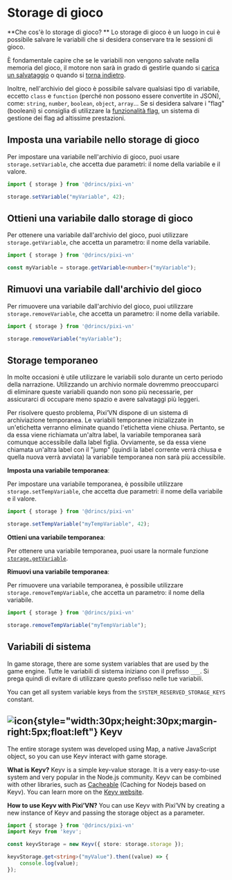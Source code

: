 # Storage di gioco

\*\*Che cos'è lo storage di gioco? \*\* Lo storage di gioco è un luogo in cui è possibile salvare le variabili che si desidera conservare tra le sessioni di gioco.

È fondamentale capire che se le variabili non vengono salvate nella memoria del gioco, il motore non sarà in grado di gestirle quando si [carica un salvataggio](/start/save#load) o quando si [torna indietro](/start/labels-flow.md#go-back).

Inoltre, nell'archivio del gioco è possibile salvare qualsiasi tipo di variabile, eccetto `class` e `function` (perché non possono essere convertite in JSON), come: `string`, `number`, `boolean`, `object`, `array`... Se si desidera salvare i "flag" (booleani) si consiglia di utilizzare la [funzionalità flag](/start/flags), un sistema di gestione dei flag ad altissime prestazioni.

## Imposta una variabile nello storage di gioco

Per impostare una variabile nell'archivio di gioco, puoi usare `storage.setVariable`, che accetta due parametri: il nome della variabile e il valore.

```typescript
import { storage } from '@drincs/pixi-vn'

storage.setVariable("myVariable", 42);
```

## Ottieni una variabile dallo storage di gioco

Per ottenere una variabile dall'archivio del gioco, puoi utilizzare `storage.getVariable`, che accetta un parametro: il nome della variabile.

```typescript
import { storage } from '@drincs/pixi-vn'

const myVariable = storage.getVariable<number>("myVariable");
```

## Rimuovi una variabile dall'archivio del gioco

Per rimuovere una variabile dall'archivio del gioco, puoi utilizzare `storage.removeVariable`, che accetta un parametro: il nome della variabile.

```typescript
import { storage } from '@drincs/pixi-vn'

storage.removeVariable("myVariable");
```

## Storage temporaneo

In molte occasioni è utile utilizzare le variabili solo durante un certo periodo della narrazione. Utilizzando un archivio normale dovremmo preoccuparci di eliminare queste variabili quando non sono più necessarie, per assicurarci di occupare meno spazio e avere salvataggi più leggeri.

Per risolvere questo problema, Pixi’VN dispone di un sistema di archiviazione temporanea. Le variabili temporanee inizializzate in un'etichetta verranno eliminate quando l'etichetta viene chiusa. Pertanto, se da essa viene richiamata un'altra label, la variabile temporanea sarà comunque accessibile dalla label figlia. Ovviamente, se da essa viene chiamata un'altra label con il "jump" (quindi la label corrente verrà chiusa e quella nuova verrà avviata) la variabile temporanea non sarà più accessibile.

**Imposta una variabile temporanea**:

Per impostare una variabile temporanea, è possibile utilizzare `storage.setTempVariable`, che accetta due parametri: il nome della variabile e il valore.

```typescript
import { storage } from '@drincs/pixi-vn'

storage.setTempVariable("myTempVariable", 42);
```

**Ottieni una variabile temporanea**:

Per ottenere una variabile temporanea, puoi usare la normale funzione [`storage.getVariable`](#get-a-variable-from-the-game-storage).

**Rimuovi una variabile temporanea**:

Per rimuovere una variabile temporanea, è possibile utilizzare `storage.removeTempVariable`, che accetta un parametro: il nome della variabile.

```typescript
import { storage } from '@drincs/pixi-vn'

storage.removeTempVariable("myTempVariable");
```

## Variabili di sistema

In game storage, there are some system variables that are used by the game engine. Tutte le variabili di sistema iniziano con il prefisso `___`.
Si prega quindi di evitare di utilizzare questo prefisso nelle tue variabili.

You can get all system variable keys from the `SYSTEM_RESERVED_STORAGE_KEYS` constant.

## ![icon](/keyv.svg){style="width:30px;height:30px;margin-right:5px;float:left"} Keyv

The entire storage system was developed using Map, a native JavaScript object, so you can use Keyv interact with game storage.

**What is Keyv?** Keyv is a simple key-value storage. It is a very easy-to-use system and very popular in the Node.js community. Keyv can be combined with other libraries, such as [Cacheable](https://cacheable.org/) (Caching for Nodejs based on Keyv). You can learn more on the [Keyv website](https://keyv.org/).

**How to use Keyv with Pixi’VN?** You can use Keyv with Pixi’VN by creating a new instance of Keyv and passing the storage object as a parameter.

```typescript
import { storage } from '@drincs/pixi-vn'
import Keyv from 'keyv';

const keyvStorage = new Keyv({ store: storage.storage });

keyvStorage.get<string>("myValue").then((value) => {
    console.log(value);
});
```
